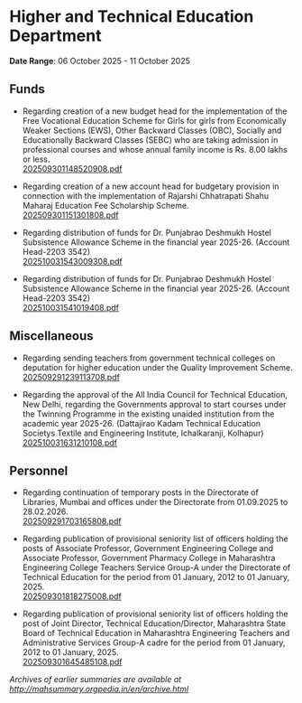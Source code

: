 # Higher and Technical Education Department

**Date Range**: 06 October 2025 - 11 October 2025


## Funds
- Regarding creation of a new budget head for the implementation of the Free Vocational Education Scheme for Girls for girls from Economically Weaker Sections (EWS), Other Backward Classes (OBC), Socially and Educationally Backward Classes (SEBC) who are taking admission in professional courses and whose annual family income is Rs. 8.00 lakhs or less.\
  [202509301148520908.pdf](https://gr.maharashtra.gov.in/Site/Upload/Government%20Resolutions/English/202509301148520908.pdf)

- Regarding creation of a new account head for budgetary provision in connection with the implementation of Rajarshi Chhatrapati Shahu Maharaj Education Fee Scholarship Scheme.\
  [202509301151301808.pdf](https://gr.maharashtra.gov.in/Site/Upload/Government%20Resolutions/English/202509301151301808.pdf)

- Regarding distribution of funds for Dr. Punjabrao Deshmukh Hostel Subsistence Allowance Scheme in the financial year 2025-26. (Account Head-2203 3542)\
  [202510031543009308.pdf](https://gr.maharashtra.gov.in/Site/Upload/Government%20Resolutions/English/202510031543009308.pdf)

- Regarding distribution of funds for Dr. Punjabrao Deshmukh Hostel Subsistence Allowance Scheme in the financial year 2025-26. (Account Head-2203 3542)\
  [202510031541019408.pdf](https://gr.maharashtra.gov.in/Site/Upload/Government%20Resolutions/English/202510031541019408.pdf)

## Miscellaneous
- Regarding sending teachers from government technical colleges on deputation for higher education under the Quality Improvement Scheme.\
  [202509291239113708.pdf](https://gr.maharashtra.gov.in/Site/Upload/Government%20Resolutions/English/202509291239113708.pdf)

- Regarding the approval of the All India Council for Technical Education, New Delhi, regarding the Governments approval to start courses under the Twinning Programme in the existing unaided institution from the academic year 2025-26. (Dattajirao Kadam Technical Education Societys Textile and Engineering Institute, Ichalkaranji, Kolhapur)\
  [202510031631210108.pdf](https://gr.maharashtra.gov.in/Site/Upload/Government%20Resolutions/English/202510031631210108.pdf)

## Personnel
- Regarding continuation of temporary posts in the Directorate of Libraries, Mumbai and offices under the Directorate from 01.09.2025 to 28.02.2026.\
  [202509291703165808.pdf](https://gr.maharashtra.gov.in/Site/Upload/Government%20Resolutions/English/202509291703165808.pdf)

- Regarding publication of provisional seniority list of officers holding the posts of Associate Professor, Government Engineering College and Associate Professor, Government Pharmacy College in Maharashtra Engineering College Teachers Service Group-A under the Directorate of Technical Education for the period from 01 January, 2012 to 01 January, 2025.\
  [202509301818275008.pdf](https://gr.maharashtra.gov.in/Site/Upload/Government%20Resolutions/English/202509301818275008.pdf)

- Regarding publication of provisional seniority list of officers holding the post of Joint Director, Technical Education/Director, Maharashtra State Board of Technical Education in Maharashtra Engineering Teachers and Administrative Services Group-A cadre for the period from 01 January, 2012 to 01 January, 2025.\
  [202509301645485108.pdf](https://gr.maharashtra.gov.in/Site/Upload/Government%20Resolutions/English/202509301645485108...pdf)


*Archives of earlier summaries are available at http://mahsummary.orgpedia.in/en/archive.html*